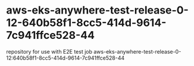 # aws-eks-anywhere-test-release-0-12-640b58f1-8cc5-414d-9614-7c941ffce528-44
repository for use with E2E test job aws-eks-anywhere-test-release-0-12:640b58f1-8cc5-414d-9614-7c941ffce528-44
